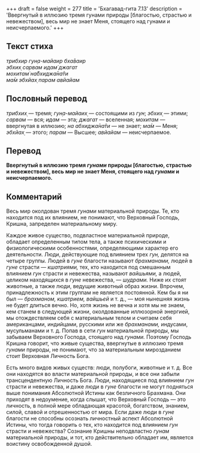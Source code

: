 +++
draft = false
weight = 277
title = 'Бхагавад-гита 7.13'
description = 'Ввергнутый в иллюзию тремя гунами природы [благостью, страстью и невежеством], весь мир не знает Меня, стоящего над гунами и неисчерпаемого.'
+++

## Текст стиха

_трибхир гун̣а-майаир бха̄ваир  
эбхих̣ сарвам идам̇ джагат  
мохитам̇ на̄бхиджа̄на̄ти  
ма̄м эбхйах̣ парам авйайам_

## Пословный перевод

_трибхих̣_ — тремя; _гун̣а_\-_майаих̣_ — состоящими из _гун_; _эбхих̣_ — этими; _сарвам_ — вся; _идам_ — эта; _джагат_ — вселенная; _мохитам_ — ввергнутая в иллюзию; _на_ _абхиджа̄на̄ти_ — не знает; _ма̄м_ — Меня; _эбхйах̣_ — этого; _парам_ — Высшее; _авйайам_ — неисчерпаемое.

## Перевод

**Ввергнутый в иллюзию тремя _гунами_ природы \[благостью, страстью и невежеством\], весь мир не знает Меня, стоящего над _гунами_ и неисчерпаемого.**

## Комментарий

Весь мир околдован тремя _гунами_ материальной природы. Те, кто находится под их влиянием, не понимают, что Верховный Господь, Кришна, запределен материальному миру.

Каждое живое существо, подвластное материальной природе, обладает определенным типом тела, а также психическими и физиологическими особенностями, определяющими характер его деятельности. Люди, действующие под влиянием трех _гун,_ делятся на четыре группы. Людей в _гуне_ благости называют _брахманами,_ людей в _гуне_ страсти — _кшатриями,_ тех, кто находится под смешанным влиянием _гун_ страсти и невежества, называют _вайшьями,_ а людей, целиком находящихся в _гуне_ невежества, — _шудрами._ Ниже их стоят животные, а также люди, ведущие животный образ жизни. Впрочем, принадлежность к этим группам не является постоянной. Кем бы я ни был — _брахманом, кшатрием, вайшьей_ и т. д., — моя нынешняя жизнь не будет длиться вечно. Но, хотя жизнь не вечна и хотя мы не знаем, кем станем в следующей жизни, околдованные иллюзорной энергией, мы отождествляем себя с материальным телом и считаем себя американцами, индийцами, русскими или же _брахманами,_ индусами, мусульманами и т. д. Попав в сети _гун_ материальной природы, мы забываем Верховного Господа, стоящего над _гунами._ Поэтому Господь Кришна говорит, что живые существа, ввергнутые в иллюзию тремя _гунами_ природы, не понимают, что за материальным мирозданием стоит Верховная Личность Бога.

Есть много видов живых существ: люди, полубоги, животные и т. д. Все они находятся во власти материальной природы, и все они забыли трансцендентную Личность Бога. Люди, находящиеся под влиянием _гун_ страсти и невежества, и даже люди в _гуне_ благости не могут подняться выше понимания Абсолютной Истины как безличного Брахмана. Они приходят в недоумение, когда слышат, что Верховный Господь — это личность, в полной мере обладающая красотой, богатством, знанием, силой, славой и отрешенностью от мира. Если даже люди в _гуне_ благости не способны осознать личностный аспект Абсолютной Истины, что тогда говорить о тех, кто находится под влиянием _гун_ страсти и невежества? Сознание Кришны неподвластно _гунам_ материальной природы, и тот, кто действительно обладает им, является воистину освобожденной душой.

